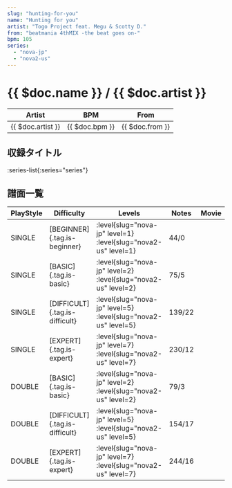 ```yaml
---
slug: "hunting-for-you"
name: "Hunting for you"
artist: "Togo Project feat. Megu & Scotty D."
from: "beatmania 4thMIX -the beat goes on-"
bpm: 105
series:
  - "nova-jp"
  - "nova2-us"
---
```


# {{ $doc.name }} / {{ $doc.artist }}

|Artist|BPM|From|
|------|---|----|
|{{ $doc.artist }}|{{ $doc.bpm }}|{{ $doc.from }}|

## 収録タイトル

:series-list{:series="series"}

## 譜面一覧

|PlayStyle|Difficulty|Levels|Notes|Movie|
|---------|----------|------|-----|-----|
|SINGLE|[BEGINNER]{.tag.is-beginner}|<div class="field is-grouped is-grouped-multiline">:level{slug="nova-jp" level=1} :level{slug="nova2-us" level=1}</div>|44/0||
|SINGLE|[BASIC]{.tag.is-basic}|<div class="field is-grouped is-grouped-multiline">:level{slug="nova-jp" level=2} :level{slug="nova2-us" level=2}</div>|75/5||
|SINGLE|[DIFFICULT]{.tag.is-difficult}|<div class="field is-grouped is-grouped-multiline">:level{slug="nova-jp" level=5} :level{slug="nova2-us" level=5}</div>|139/22||
|SINGLE|[EXPERT]{.tag.is-expert}|<div class="field is-grouped is-grouped-multiline">:level{slug="nova-jp" level=7} :level{slug="nova2-us" level=7}</div>|230/12||
|DOUBLE|[BASIC]{.tag.is-basic}|<div class="field is-grouped is-grouped-multiline">:level{slug="nova-jp" level=2} :level{slug="nova2-us" level=2}</div>|79/3||
|DOUBLE|[DIFFICULT]{.tag.is-difficult}|<div class="field is-grouped is-grouped-multiline">:level{slug="nova-jp" level=5} :level{slug="nova2-us" level=5}</div>|154/17||
|DOUBLE|[EXPERT]{.tag.is-expert}|<div class="field is-grouped is-grouped-multiline">:level{slug="nova-jp" level=7} :level{slug="nova2-us" level=7}</div>|244/16||
